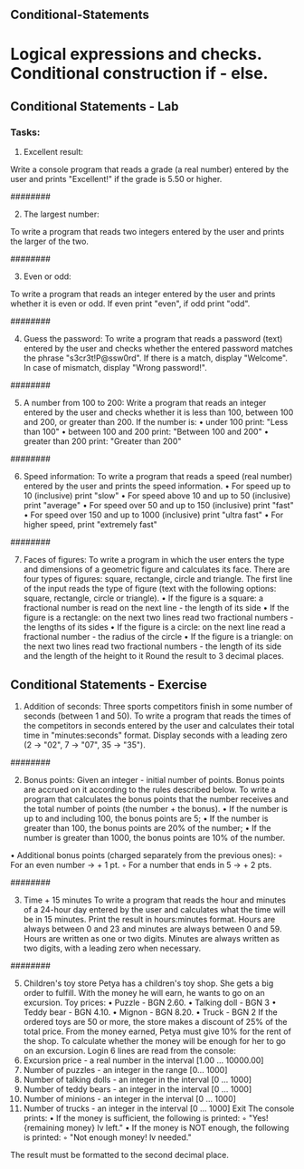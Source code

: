 ## Conditional-Statements

# Logical expressions and checks. Conditional construction if - else.

## Conditional Statements - Lab

### Tasks:

1. Excellent result:
   
Write a console program that reads a grade (a real number) entered by the user and prints "Excellent!" if the grade is 5.50 or higher.

########

2. The largest number:
   
To write a program that reads two integers entered by the user and prints the larger of the two.

########

3. Even or odd:
   
To write a program that reads an integer entered by the user and prints whether it is even or odd. 
If even print "even", if odd print "odd".

########

4. Guess the password:
To write a program that reads a password (text) entered by the user and checks whether the entered password matches the phrase "s3cr3t!P@ssw0rd". If there is a match, display "Welcome". In case of mismatch, display "Wrong password!".

########

5. A number from 100 to 200:
Write a program that reads an integer entered by the user and checks whether it is less than 100, between 100 and 200, or greater than 200. If the number is:
 • under 100 print: "Less than 100"
 • between 100 and 200 print: "Between 100 and 200"
 • greater than 200 print: "Greater than 200"

########

6. Speed ​​information:
To write a program that reads a speed (real number) entered by the user and prints the speed information.
 • For speed up to 10 (inclusive) print "slow"
 • For speed above 10 and up to 50 (inclusive) print "average"
 • For speed over 50 and up to 150 (inclusive) print "fast"
 • For speed over 150 and up to 1000 (inclusive) print "ultra fast"
 • For higher speed, print "extremely fast"

########

7. Faces of figures:
To write a program in which the user enters the type and dimensions of a geometric figure and calculates its face. There are four types of figures: square, rectangle, circle and triangle. The first line of the input reads the type of figure (text with the following options: square, rectangle, circle or triangle).
 • If the figure is a square: a fractional number is read on the next line - the length of its side
 • If the figure is a rectangle: on the next two lines read two fractional numbers - the lengths of its sides
 • If the figure is a circle: on the next line read a fractional number - the radius of the circle
 • If the figure is a triangle: on the next two lines read two fractional numbers - the length of its side and the length of the height to it
Round the result to 3 decimal places.

## Conditional Statements - Exercise

1. Addition of seconds:
Three sports competitors finish in some number of seconds (between 1 and 50). To write a program that reads the times of the competitors in seconds entered by the user and calculates their total time in "minutes:seconds" format. Display seconds with a leading zero (2 -> "02", 7 -> "07", 35 -> "35").

########

2. Bonus points:
Given an integer - initial number of points. Bonus points are accrued on it according to the rules described below. To write a program that calculates the bonus points that the number receives and the total number of points (the number + the bonus).
 • If the number is up to and including 100, the bonus points are 5;
 • If the number is greater than 100, the bonus points are 20% of the number;
 • If the number is greater than 1000, the bonus points are 10% of the number.

 • Additional bonus points (charged separately from the previous ones):
 ◦ For an even number -> + 1 pt.
 ◦ For a number that ends in 5 -> + 2 pts.

########

3. Time + 15 minutes
To write a program that reads the hour and minutes of a 24-hour day entered by the user and calculates what the time will be in 15 minutes. Print the result in hours:minutes format. Hours are always between 0 and 23 and minutes are always between 0 and 59. Hours are written as one or two digits. Minutes are always written as two digits, with a leading zero when necessary.

########

5. Children's toy store
Petya has a children's toy shop. She gets a big order to fulfill. With the money he will earn, he wants to go on an excursion.
Toy prices:
 • Puzzle - BGN 2.60.
 • Talking doll - BGN 3
 • Teddy bear - BGN 4.10.
 • Mignon - BGN 8.20.
 • Truck - BGN 2
If the ordered toys are 50 or more, the store makes a discount of 25% of the total price. From the money earned, Petya must give 10% for the rent of the shop. To calculate whether the money will be enough for her to go on an excursion.
Login
6 lines are read from the console:
 1. Excursion price - a real number in the interval [1.00 … 10000.00]
 2. Number of puzzles - an integer in the range [0… 1000]
 3. Number of talking dolls - an integer in the interval [0 … 1000]
 4. Number of teddy bears - an integer in the interval [0 … 1000]
 5. Number of minions - an integer in the interval [0 … 1000]
 6. Number of trucks - an integer in the interval [0 … 1000]
Exit
The console prints:
 • If the money is sufficient, the following is printed:
 ◦ "Yes! {remaining money} lv left."
 • If the money is NOT enough, the following is printed:
 ◦ "Not enough money! lv needed."

The result must be formatted to the second decimal place.


